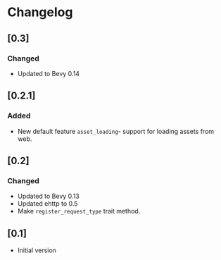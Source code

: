# Changelog

## [0.3]

### Changed

- Updated to Bevy 0.14

## [0.2.1]

### Added

- New default feature `asset_loading`- support for loading assets from web.

## [0.2]

### Changed

- Updated to Bevy 0.13
- Updated ehttp to 0.5
- Make `register_request_type` trait method.

## [0.1]

- Initial version
